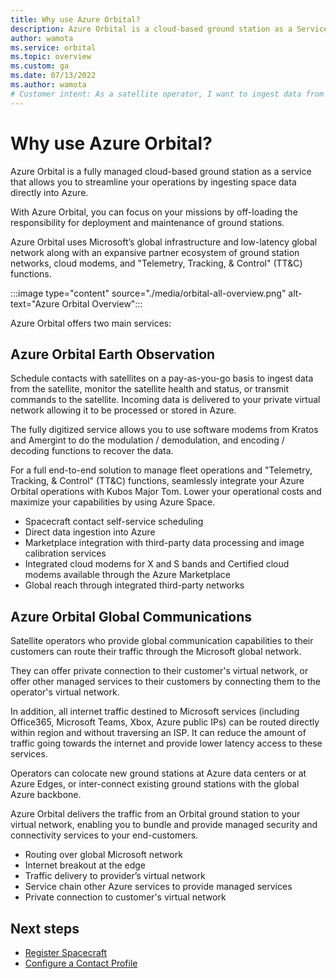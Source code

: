```yaml
---
title: Why use Azure Orbital?
description: Azure Orbital is a cloud-based ground station as a Service that allows you to streamline your operations by ingesting space data directly into Azure.
author: wamota
ms.service: orbital
ms.topic: overview
ms.custom: ga
ms.date: 07/13/2022
ms.author: wamota
# Customer intent: As a satellite operator, I want to ingest data from my satellite into Azure.
---
```


# Why use Azure Orbital?

Azure Orbital is a fully managed cloud-based ground station as a service that allows you to streamline your operations by ingesting space data directly into Azure. 

With Azure Orbital, you can focus on your missions by off-loading the responsibility for deployment and maintenance of ground stations. 

Azure Orbital uses Microsoft’s global infrastructure and low-latency global network along with an expansive partner ecosystem of ground station networks, cloud modems, and "Telemetry, Tracking, & Control" (TT&C) functions.

:::image type="content" source="./media/orbital-all-overview.png" alt-text="Azure Orbital Overview":::

Azure Orbital offers two main services:

## Azure Orbital Earth Observation

   Schedule contacts with satellites on a pay-as-you-go basis to ingest data from the satellite, monitor the satellite health and status, or transmit commands to the satellite. Incoming data is delivered to your private virtual network allowing it to be processed or stored in Azure.
   
   The fully digitized service allows you to use software modems from Kratos and Amergint to do the modulation / demodulation, and encoding / decoding functions to recover the data. 

   For a full end-to-end solution to manage fleet operations and "Telemetry, Tracking, & Control" (TT&C) functions, seamlessly integrate your Azure Orbital operations with Kubos Major Tom. Lower your operational costs and maximize your capabilities by using Azure Space.

   * Spacecraft contact self-service scheduling
   * Direct data ingestion into Azure
   * Marketplace integration with third-party data processing and image calibration services
   * Integrated cloud modems for X and S bands and Certified cloud modems available through the Azure Marketplace
   * Global reach through integrated third-party networks

## Azure Orbital Global Communications

   Satellite operators who provide global communication capabilities to their customers can route their traffic through the Microsoft global network. 

   They can offer private connection to their customer's virtual network, or offer other managed services to their customers by connecting them to the operator's virtual network. 

   In addition, all internet traffic destined to Microsoft services (including Office365, Microsoft Teams, Xbox, Azure public IPs) can be routed directly within region and without traversing an ISP. It can reduce the amount of traffic going towards the internet and provide lower latency access to these services.

   Operators can colocate new ground stations at Azure data centers or at Azure Edges, or inter-connect existing ground stations with the global Azure backbone.

   Azure Orbital delivers the traffic from an Orbital ground station to your virtual network, enabling you to bundle and provide managed security and connectivity services to your end-customers.

   * Routing over global Microsoft network
   * Internet breakout at the edge
   * Traffic delivery to provider’s virtual network
   * Service chain other Azure services to provide managed services
   * Private connection to customer's virtual network

## Next steps

- [Register Spacecraft](register-spacecraft.md)
- [Configure a Contact Profile](contact-profile.md)